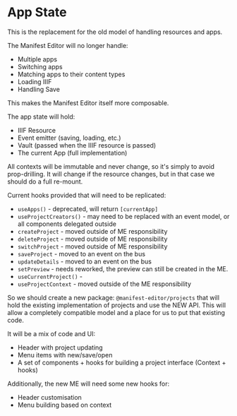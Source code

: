# App State

This is the replacement for the old model of handling resources and apps.

The Manifest Editor will no longer handle:

- Multiple apps
- Switching apps
- Matching apps to their content types
- Loading IIIF
- Handling Save

This makes the Manifest Editor itself more composable.

The app state will hold:

- IIIF Resource
- Event emitter (saving, loading, etc.)
- Vault (passed when the IIIF resource is passed)
- The current App (full implementation)

All contexts will be immutable and never change, so it's simply to avoid prop-drilling. It will change if the resource changes, but in that case we should do a full re-mount.

Current hooks provided that will need to be replicated:

- `useApps()` - deprecated, will return `[currentApp]`
- `useProjectCreators()` - may need to be replaced with an event model, or all components delegated outside
- `createProject` - moved outside of ME responsibility
- `deleteProject` - moved outside of ME responsibility
- `switchProject` - moved outside of ME responsibility
- `saveProject` - moved to an event on the bus
- `updateDetails` - moved to an event on the bus
- `setPreview` - needs reworked, the preview can still be created in the ME.
- `useCurrentProject()` -
- `useProjectContext` - moved outside of the ME responsibility

So we should create a new package: `@manifest-editor/projects` that will hold the existing implementation of projects
and use the NEW API. This will allow a completely compatible model and a place for us to put that existing code.

It will be a mix of code and UI:

- Header with project updating
- Menu items with new/save/open
- A set of components + hooks for building a project interface (Context + hooks)

Additionally, the new ME will need some new hooks for:

- Header customisation
- Menu building based on context
